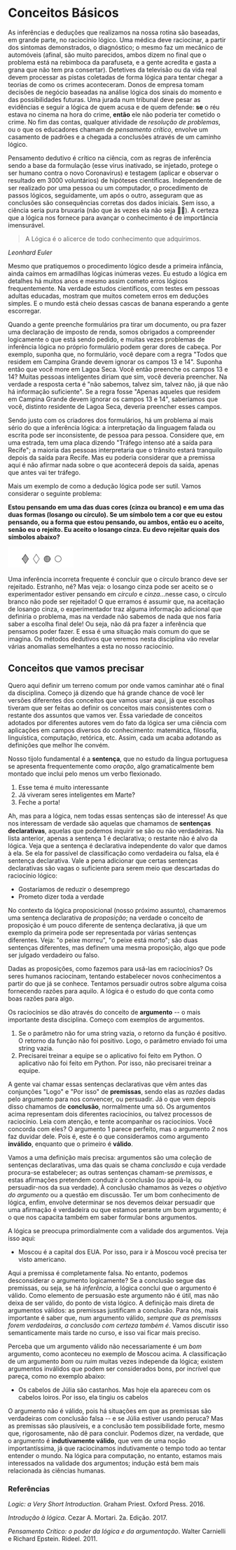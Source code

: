 # Conceitos Básicos

As inferências e deduções que realizamos na nossa rotina são baseadas, em grande parte, no raciocínio lógico. Uma médica deve raciocinar, a partir dos sintomas demonstrados, o diagnóstico; o mesmo faz um mecânico de automóveis (afinal, são muito parecidos, ambos dizem no final que o problema está na rebimboca da parafuseta, e a gente acredita e gasta a grana que não tem pra consertar). Detetives da televisão ou da vida real devem processar as pistas coletadas de forma lógica para tentar chegar a teorias de como os crimes aconteceram. Donos de empresa tomam decisões de negócio baseadas na análise lógica dos sinais do momento e das possibilidades futuras. Uma jurada num tribunal deve pesar as evidências e seguir a lógica de quem acusa e de quem defende: **se** o réu estava no cinema na hora do crime, **então** ele não poderia ter cometido o crime. No fim das contas, qualquer atividade de *resolução de problemas*, ou o que os educadores chamam de *pensamento crítico*, envolve um casamento de padrões e a chegada a conclusões através de um caminho lógico.

Pensamento dedutivo é crítico na ciência, com as regras de inferência sendo a base da formulação (esse virus inativado, se injetado, protege o ser humano contra o novo Coronavirus) e testagem (aplicar e observar o resultado em 3000 voluntários) de hipóteses científicas.  Independente de ser realizado por uma pessoa ou um computador, o procedimento de passos lógicos, seguidamente, um após o outro, asseguram que as conclusões são consequências corretas dos dados iniciais. Sem isso, a ciência seria pura bruxaria (não que às vezes ela não seja 🧙🏻). A certeza que a lógica nos fornece para avançar o conhecimento é de importância imensurável.

> A Lógica é o alicerce de todo conhecimento que adquirimos.

*Leonhard Euler*

Mesmo que pratiquemos o procedimento lógico desde a primeira infância, ainda caímos em armadilhas lógicas inúmeras vezes. Eu estudo a lógica em detalhes há muitos anos e mesmo assim cometo erros lógicos frequentemente. Na verdade estudos científicos, com testes em pessoas adultas educadas, mostram que muitos cometem erros em deduções simples. E o mundo está cheio dessas cascas de banana esperando a gente escorregar.

Quando a gente preenche formulários pra tirar um documento, ou pra fazer uma declaração de imposto de renda, somos obrigados a compreender logicamente o que está sendo pedido, e muitas vezes problemas de inferência lógica no próprio formulário podem gerar dores de cabeça. Por exemplo, suponha que, no formulário, você depare com a regra "Todos que residem em Campina Grande devem ignorar os campos 13 e 14". Suponha então que você more em Lagoa Seca. Você então preenche os campos 13 e 14? Muitas pessoas inteligentes diriam que sim, você deveria preencher. Na verdade a resposta certa é "não sabemos, talvez sim, talvez não, já que não há informação suficiente". Se a regra fosse "Apenas aqueles que residem em Campina Grande devem ignorar os campos 13 e 14", saberíamos que você, distinto residente de Lagoa Seca, deveria preencher esses campos.

Sendo justo com os criadores dos formulários, há um problema aí mais sério do que a inferência lógica: a interpretação da linguagem falada ou escrita pode ser inconsistente, de pessoa para pessoa. Considere que, em uma estrada, tem uma placa dizendo "Tráfego intenso até a saída para Recife"; a maioria das pessoas interpretaria que o trânsito estará tranquilo depois da saída para Recife. Mas eu poderia considerar que a premissa aqui é não afirmar nada sobre o que acontecerá depois da saída, apenas que antes vai ter tráfego.

Mais um exemplo de como a dedução lógica pode ser sutil. Vamos considerar o seguinte problema:

**Estou pensando em uma das duas cores (cinza ou branco) e em uma das duas formas (losango ou círculo). Se um símbolo tem a cor que eu estou pensando, ou a forma que estou pensando, ou ambos, então eu o aceito, senão eu o rejeito. Eu aceito o losango cinza. Eu devo rejeitar quais dos símbolos abaixo?**

![intro/Untitled.png](intro/Untitled.png)

Uma inferência incorreta frequente é concluir que o círculo branco deve ser rejeitado. Estranho, né? Mas veja: o losango cinza pode ser aceito se o experimentador estiver pensando em *círculo* e *cinza*...nesse caso, o círculo branco não pode ser rejeitado! O que erramos é assumir que, na aceitação de losango cinza, o experimentador traz alguma informação adicional que definiria o problema, mas na verdade não sabemos de nada que nos faria saber a escolha final dele! Ou seja, não dá pra fazer a inferência que pensamos poder fazer. E essa é uma situação mais comum do que se imagina. Os métodos dedutivos que veremos nesta disciplina vão revelar várias anomalias semelhantes a esta no nosso raciocínio.

## Conceitos que vamos precisar

Quero aqui definir um terreno comum por onde vamos caminhar até o final da disciplina. Começo já dizendo que há grande chance de você ler versões diferentes dos conceitos que vamos usar aqui, já que escolhas tiveram que ser feitas ao definir os conceitos mais consistentes com o restante dos assuntos que vamos ver. Essa variedade de conceitos adotados por diferentes autores vem do fato da lógica ser uma ciência com aplicações em campos diversos do conhecimento: matemática, filosofia, linguística, computação, retórica, etc. Assim, cada um acaba adotando as definições que melhor lhe convém.

Nosso tijolo fundamental é a **sentença**, que no estudo da língua portuguesa se apresenta frequentemente como *oração*, algo gramaticalmente bem montado que inclui pelo menos um verbo flexionado.

1. Esse tema é muito interessante
2. Já viveram seres inteligentes em Marte?
3. Feche a porta!

Ah, mas para a lógica, nem todas essas sentenças são de interesse! As que nos interessam de verdade são aquelas que chamamos de **sentenças declarativas**, aquelas que podemos inquirir se são ou não verdadeiras. Na lista anterior, apenas a sentença 1 é declarativa; o restante não é alvo da lógica. Veja que a sentença é declarativa independente do valor que damos à ela. Se ela for passível de classificação como verdadeira ou falsa, ela é sentença declarativa. Vale a pena adicionar que certas sentenças declarativas são vagas o suficiente para serem meio que descartadas do raciocínio lógico:

* Gostaríamos de reduzir o desemprego
* Prometo dizer toda a verdade

No contexto da lógica proposicional (nosso próximo assunto), chamaremos uma sentença declarativa de *proposição*; na verdade o conceito de proposição é um pouco diferente de sentença declarativa, já que um exemplo da primeira pode ser representada por várias sentenças diferentes. Veja: "o peixe morreu", "o peixe está morto"; são duas sentenças diferentes, mas definem uma mesma proposição, algo que pode ser julgado verdadeiro ou falso.

Dadas as proposições, como fazemos para usá-las em raciocínios? Os seres humanos raciocinam, tentando estabelecer novos conhecimentos a partir do que já se conhece. Tentamos persuadir outros sobre alguma coisa fornecendo razões para aquilo. A lógica é o estudo do que conta como boas razões para algo. 

Os raciocínios se dão através do conceito de **argumento** -- o mais importante desta disciplina. Começo com exemplos de argumentos.

1. Se o parâmetro não for uma string vazia, o retorno da função é positivo. O retorno da função não foi positivo. Logo, o parâmetro enviado foi uma string vazia.
2. Precisarei treinar a equipe se o aplicativo foi feito em Python. O aplicativo não foi feito em Python. Por isso, não precisarei treinar a equipe.

A gente vai chamar essas sentenças declarativas que vêm antes das conjunções "Logo" e "Por isso" de **premissas**, sendo elas as *razões* dadas pelo argumento para nos convencer, ou persuadir. Já o que vem depois disso chamamos de **conclusão**, normalmente uma só. Os argumentos acima representam dois diferentes raciocínios, ou talvez processos de raciocínio. Leia com atenção, e tente acompanhar os raciocínios. Você concorda com eles? O argumento 1 parece perfeito, mas o argumento 2 nos faz duvidar dele. Pois é, este é o que consideramos como argumento **inválido**, enquanto que o primeiro é **válido**.  

Vamos a uma definição mais precisa: argumentos são uma coleção de sentenças declarativas, uma das quais se chama *conclusão* e cuja verdade procura-se estabelecer; as outras sentenças chamam-se *premissas*, e estas afirmações pretendem conduzir à conclusão (ou apoiá-la, ou persuadir-nos da sua verdade). À conclusão chamamos às vezes *o objetivo do argumento* ou a questão em discussão. Ter um bom conhecimento de lógica, enfim, envolve determinar se nos devemos deixar persuadir que uma afirmação é verdadeira ou que estamos perante um bom argumento; é o que nos capacita também em saber formular bons argumentos.

A lógica se preocupa primordialmente com a validade dos argumentos. Veja isso aqui:

* Moscou é a capital dos EUA. Por isso, para ir à Moscou você precisa ter visto americano.

Aqui a premissa é completamente falsa. No entanto, podemos desconsiderar o argumento logicamente? Se a conclusão segue das premissas, ou seja, se há *inferência*, a lógica conclui que o argumento é válido. Como elemento de persuasão este argumento não é útil, mas não deixa de ser válido, do ponto de vista lógico. A definição mais direta de argumentos válidos: as premissas justificam a conclusão. Para nós, mais importante é saber que, num argumento válido, *sempre que as premissas forem verdadeiras, a conclusão com certeza também é*. Vamos discutir isso semanticamente mais tarde no curso, e isso vai ficar mais preciso.

Perceba que um argumento válido não necessariamente é um *bom* argumento, como aconteceu no exemplo de Moscou acima. A classificação de um argumento *bom* ou *ruim* muitas vezes independe da lógica; existem argumentos inválidos que podem ser considerados bons, por incrível que pareça, como no exemplo abaixo:

* Os cabelos de Júlia são castanhos. Mas hoje ela apareceu com os cabelos loiros. Por isso, ela tingiu os cabelos

O argumento não é válido, pois há situações em que as premissas são verdadeiras com conclusão falsa -- e se Júlia estiver usando peruca? Mas as premissas são plausíveis, e a conclusão tem possibilidade forte, mesmo que, rigorosamente, não dê para concluir. Podemos dizer, na verdade, que o argumento é **indutivamente válido**, que vem de uma noção importantíssima, já que raciocinamos indutivamente o tempo todo ao tentar entender o mundo. Na lógica para computação, no entanto, estamos mais interessados na validade dos argumentos; indução está bem mais relacionada às ciências humanas.


### Referências

*Logic: a Very Short Introduction*. Graham Priest. Oxford Press. 2016.

*Introdução à lógica*. Cezar A. Mortari. 2a. Edição. 2017.

*Pensamento Crítico: o poder da lógica e da argumentação*. Walter Carnielli e Richard Epstein. Rideel.  2011. 



